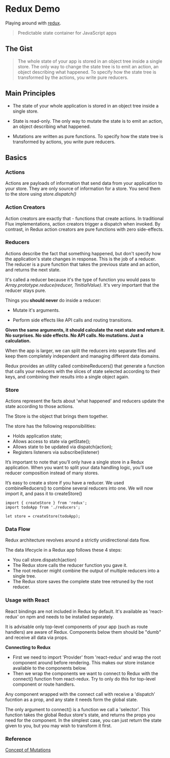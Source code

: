 # Redux Demo
Playing around with [redux](https://github.com/rackt/redux).

> Predictable state container for JavaScript apps

## The Gist

> The whole state of your app is stored in an object tree inside a single store. The only way to change the state tree is to emit an action, an object describing what happened. To specify how the state tree is transformed by the actions, you write pure reducers.

## Main Principles

* The state of your whole application is stored in an object tree inside a single store.

* State is read-only. The only way to mutate the state is to emit an action, an object describing what happened.

* Mutations are written as pure functions. To specify how the state tree is transformed by actions, you write pure reducers.

## Basics

### Actions

Actions are payloads of information that send data from your application to your store. They are only source of information for a store. You send them to the store using *store.dispatch()*

### Action Creators

Action creators are exactly that - functions that create actions. In traditional Flux implementations, action creators trigger a dispatch when invoked. By contrast, in Redux action creators are pure functions with zero side-effects. 

### Reducers

Actions describe the fact that something happened, but don't specify how the application's state changes in response. This is the job of a reducer. The reducer is a pure function that takes the previous state and an action, and returns the next state.

It's called a reducer because it's the type of function you would pass to *Array.prototype.reduce(reducer, ?initialValue)*. It's very important that the reducer stays pure. 

Things you **should never** do inside a reducer:

* Mutate it's arguments.

* Perform side effects like API calls and routing transitions.

**Given the same arguments, it should calculate the next state and return it. No surprises. No side effects. No API calls. No mutations. Just a calculation.**

When the app is larger, we can split the reducers into separate files and keep them completely independent and managing different data domains. 

Redux provides an utility called combineReducers() that generate a function that calls your reducers with the slices of state selected according to their keys, and combining their results into a single object again.
 
### Store

Actions represent the facts about 'what happened' and reducers update the state according to those actions.

The Store is the object that brings them together. 

The store has the following responsibilities:

* Holds application state;
* Allows access to state via getState();
* Allows state to be updated via dispatch(action);
* Registers listeners via subscribe(listener)

It’s important to note that you’ll only have a single store in a Redux application. When you want to split your data handling logic, you’ll use reducer composition instead of many stores.

It’s easy to create a store if you have a reducer. We used combineReducers() to combine several reducers into one. We will now import it, and pass it to createStore()

```
import { createStore } from 'redux';
import todoApp from './reducers';

let store = createStore(todoApp);
```

### Data Flow

Redux architecture revolves around a strictly unidirectional data flow.

The data lifecycle in a Redux app follows these 4 steps:
* You call store.dispatch(action)
* The Redux store calls the reducer function you gave it.
* The root reducer might combine the output of multiple reducers into a single tree.
* The Redux store saves the complete state tree retruned by the root reducer.

### Usage with React

React bindings are not included in Redux by default. It's available as 'react-redux' on npm and needs to be installed separately.

It is advisable only  top-level components of your app (such as route handlers) are aware of Redux. Components below them should be "dumb" and receive all data via props.

**Connecting to Redux**

* First we need to import 'Provider' from 'react-redux' and wrap the root component around <Provider> before rendering. This makes our store instance available to the components below.
* Then we wrap the components we want to connect to Redux with the connect() function from react-redux. Try to only do this for top-level component or route handlers.

Any component wrapped with the connect call with receive a 'dispatch' fucntion as a prop, and any state it needs form the global state.

The only argument to connect() is a function we call a 'selector'. This function takes the global Redux store's state, and returns the props you need for the component. In the simplest case, you can just return the state given to you, but you may wish to transform it first.

### Reference

[Concept of Mutations](http://skilldrick.co.uk/2010/12/clearing-up-the-confusion-around-javascript-references/)

